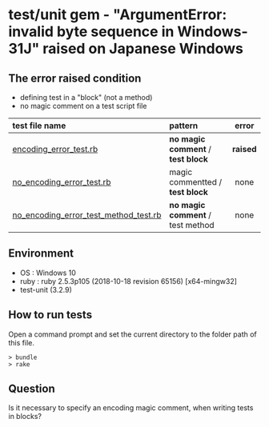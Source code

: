# test/unit gem - "ArgumentError: invalid byte sequence in Windows-31J" raised on Japanese Windows

## The error raised condition

* defining test in a "block" (not a method)
* no magic comment on a test script file

|test file name| pattern|error|
|:--|:--|:----:|
|[encoding_error_test.rb](test/encoding_error_test.rb)                              | __no magic comment__ / __test block__ |__raised__|
|[no_encoding_error_test.rb](test/no_encoding_error_test.rb)                        | magic commentted / __test block__ |none|
|[no_encoding_error_test_method_test.rb](test/no_encoding_error_test_method_test.rb)| __no magic comment__ / test method |none|


## Environment

* OS : Windows 10
* ruby : ruby 2.5.3p105 (2018-10-18 revision 65156) [x64-mingw32]
* test-unit (3.2.9)


## How to run tests

Open a command prompt and set the current directory to the folder path of this file.


```
> bundle
> rake
```

## Question

Is it necessary to specify an encoding magic comment, when writing tests in blocks?
